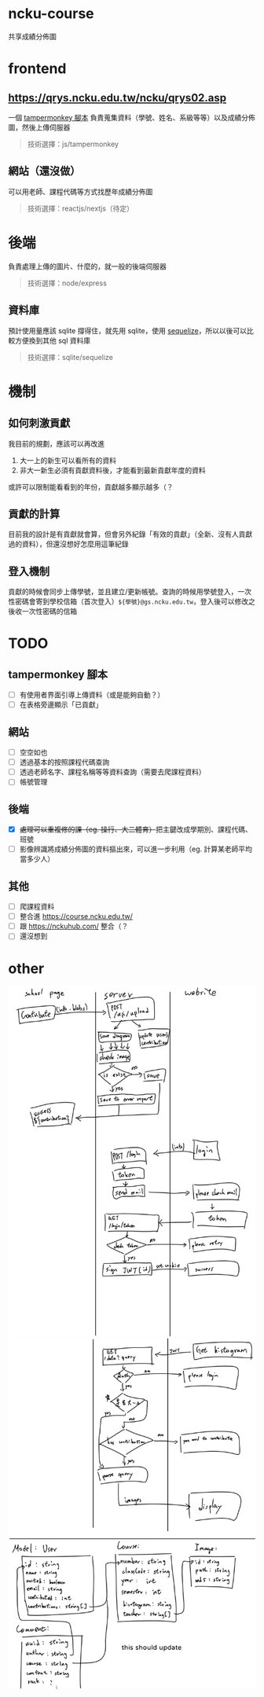 # ncku-course

共享成績分佈圖

# frontend

## https://qrys.ncku.edu.tw/ncku/qrys02.asp

一個 [tampermonkey 腳本](./browserExtension/index.js) 負責蒐集資料（學號、姓名、系級等等）以及成績分佈圖，然後上傳伺服器

> 技術選擇：js/tampermonkey

## 網站（還沒做）

可以用老師、課程代碼等方式找歷年成績分佈圖

> 技術選擇：reactjs/nextjs（待定）

# 後端

負責處理上傳的圖片、什麼的，就一般的後端伺服器

> 技術選擇：node/express

## 資料庫

預計使用量應該 sqlite 撐得住，就先用 sqlite，使用 [sequelize](https://sequelize.org)，所以以後可以比較方便換到其他 sql 資料庫

> 技術選擇：sqlite/sequelize

# 機制

## 如何刺激貢獻

我目前的規劃，應該可以再改進

1. 大一上的新生可以看所有的資料
2. 非大一新生必須有貢獻資料後，才能看到最新貢獻年度的資料

或許可以限制能看看到的年份，貢獻越多顯示越多（？

## 貢獻的計算

目前我的設計是有貢獻就會算，但會另外紀錄「有效的貢獻」（全新、沒有人貢獻過的資料），但還沒想好怎麼用這筆紀錄

## 登入機制

貢獻的時候會同步上傳學號，並且建立/更新帳號。查詢的時候用學號登入，一次性密碼會寄到學校信箱（首次登入）`${學號}@gs.ncku.edu.tw`，登入後可以修改之後收一次性密碼的信箱

# TODO

## tampermonkey 腳本

-   [ ] 有使用者界面引導上傳資料（或是能夠自動？）
-   [ ] 在表格旁邊顯示「已貢獻」

## 網站

-   [ ] 空空如也
-   [ ] 透過基本的按照課程代碼查詢
-   [ ] 透過老師名字、課程名稱等等資料查詢（需要去爬課程資料）
-   [ ] 帳號管理

## 後端

-   [x] ~~處理可以重複修的課（eg. 操行、大二體育）~~把主鍵改成學期別、課程代碼、班號
-   [ ] 影像辨識將成績分佈圖的資料摳出來，可以進一步利用（eg. 計算某老師平均當多少人）

## 其他

-   [ ] 爬課程資料
-   [ ] 整合進 https://course.ncku.edu.tw/
-   [ ] 跟 https://nckuhub.com/ 整合（？
-   [ ] 還沒想到

# other

![doc 1](./doc/doc-1.png)
![doc 2](./doc/doc-2.png)
